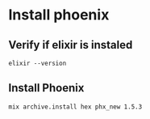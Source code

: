 # Install phoenix

## Verify if elixir is instaled

    elixir --version

## Install Phoenix

    mix archive.install hex phx_new 1.5.3
